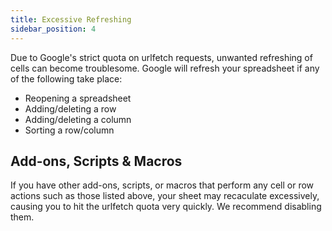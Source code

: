 ```yaml
---
title: Excessive Refreshing
sidebar_position: 4
---
```


Due to Google's strict quota on urlfetch requests, unwanted refreshing of cells can become troublesome. Google will refresh your spreadsheet if any of the following take place:

- Reopening a spreadsheet
- Adding/deleting a row
- Adding/deleting a column
- Sorting a row/column

## Add-ons, Scripts & Macros

If you have other add-ons, scripts, or macros that perform any cell or row actions such as those listed above, your sheet may recaculate excessively, causing you to hit the urlfetch quota very quickly. We recommend disabling them.
